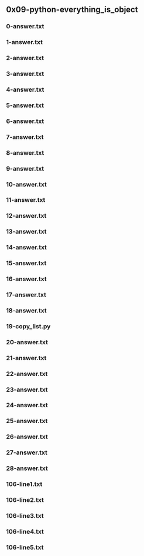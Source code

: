## 0x09-python-everything_is_object
### 0-answer.txt
### 1-answer.txt
### 2-answer.txt
### 3-answer.txt
### 4-answer.txt
### 5-answer.txt
### 6-answer.txt
### 7-answer.txt
### 8-answer.txt
### 9-answer.txt
### 10-answer.txt
### 11-answer.txt
### 12-answer.txt
### 13-answer.txt
### 14-answer.txt
### 15-answer.txt
### 16-answer.txt
### 17-answer.txt
### 18-answer.txt
### 19-copy_list.py
### 20-answer.txt
### 21-answer.txt
### 22-answer.txt
### 23-answer.txt
### 24-answer.txt
### 25-answer.txt
### 26-answer.txt
### 27-answer.txt
### 28-answer.txt
### 106-line1.txt
### 106-line2.txt
### 106-line3.txt
### 106-line4.txt
### 106-line5.txt
